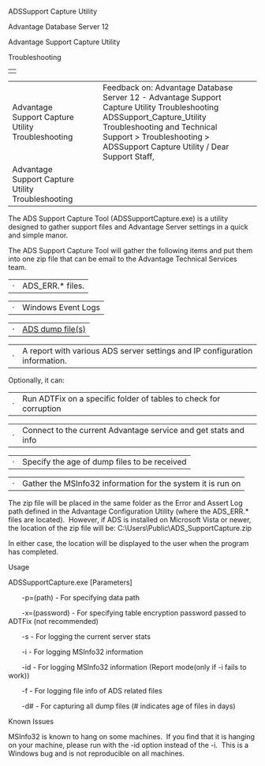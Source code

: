ADSSupport Capture Utility




Advantage Database Server 12  

Advantage Support Capture Utility

Troubleshooting

|  |
| --- |
|  |

|  |  |  |  |  |
| --- | --- | --- | --- | --- |
| Advantage Support Capture Utility  Troubleshooting |  |  | Feedback on: Advantage Database Server 12 - Advantage Support Capture Utility Troubleshooting ADSSupport\_Capture\_Utility Troubleshooting and Technical Support > Troubleshooting > ADSSupport Capture Utility / Dear Support Staff, |  |
| Advantage Support Capture Utility  Troubleshooting |  |  |  |  |

The ADS Support Capture Tool (ADSSupportCapture.exe) is a utility designed to gather support files and Advantage Server settings in a quick and simple manor.

The ADS Support Capture Tool will gather the following items and put them into one zip file that can be email to the Advantage Technical Services team.

|  |  |
| --- | --- |
| · | ADS\_ERR.\* files. |

|  |  |
| --- | --- |
| · | Windows Event Logs |

|  |  |
| --- | --- |
| · | [ADS dump file(s)](master_adsdump_files.htm) |

|  |  |
| --- | --- |
| · | A report with various ADS server settings and IP configuration information. |

Optionally, it can:

|  |  |
| --- | --- |
| · | Run ADTFix on a specific folder of tables to check for corruption |

|  |  |
| --- | --- |
| · | Connect to the current Advantage service and get stats and info |

|  |  |
| --- | --- |
| · | Specify the age of dump files to be received |

|  |  |
| --- | --- |
| · | Gather the MSInfo32 information for the system it is run on |

The zip file will be placed in the same folder as the Error and Assert Log path defined in the Advantage Configuration Utility (where the ADS\_ERR.\* files are located).  However, if ADS is installed on Microsoft Vista or newer, the location of the zip file will be: C:\Users\Public\ADS\_SupportCapture.zip

In either case, the location will be displayed to the user when the program has completed.

Usage

ADSSupportCapture.exe [Parameters]

       -p=(path) - For specifying data path

       -x=(password) - For specifying table encryption password passed to ADTFix (not recommended)

       -s - For logging the current server stats

       -i - For logging MSInfo32 information

       -id - For logging MSInfo32 information (Report mode(only if -i fails to work))

       -f - For logging file info of ADS related files

       -d# - For capturing all dump files (# indicates age of files in days)

Known Issues

MSInfo32 is known to hang on some machines.  If you find that it is hanging on your machine, please run with the -id option instead of the -i.  This is a Windows bug and is not reproducible on all machines.